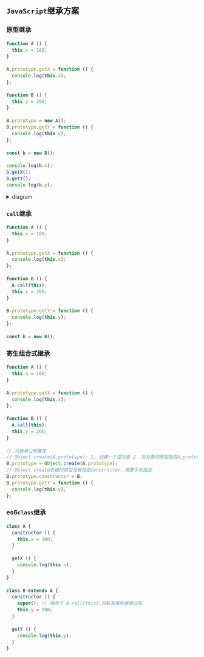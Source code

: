 ## `JavaScript`继承方案
### 原型继承
```javascript
function A () {
  this.x = 100;
}

A.prototype.getX = function () {
  console.log(this.x);
};

function B () {
  this.y = 200;
}

B.prototype = new A();
B.prototype.getY = function () {
  console.log(this.y);
};

const b = new B();

console.log(b.x);
b.getX();
b.getY();
console.log(b.y);
```
<details>
  <summary>diagram</summary>
  
  ![](https://raw.githubusercontent.com/wangkaiwd/drawing-bed/master/20200329173920.png)
</details>

### `call`继承
```javascript
function A () {
  this.x = 100;
}

A.prototype.getX = function () {
  console.log(this.x);
};

function B () {
  A.call(this);
  this.y = 200;
}

B.prototype.getY = function () {
  console.log(this.y);
};

const b = new B();
```

### 寄生组合式继承
```javascript
function A () {
  this.x = 100;
}

A.prototype.getX = function () {
  console.log(this.x);
};

function B () {
  A.call(this);
  this.y = 200;
}

// 只继承公有属性
// Object.create(A.prototype): 1. 创建一个空对象 2. 将对象的原型指向A.prototype，即：const obj = {}; obj.__proto__ = A.prototype;
B.prototype = Object.create(A.prototype);
// Object.create创建的原型没有指定constructor，需要手动指定
B.prototype.constructor = B;
B.prototype.getY = function () {
  console.log(this.y);
};
```

### es6`class`继承
```javascript
class A {
  constructor () {
    this.x = 100;
  }

  getX () {
    console.log(this.x);
  }
}

class B extends A {
  constructor () {
    super(); // 相当于 A.call(this),将私有属性继承过来
    this.y = 200;
  }

  getY () {
    console.log(this.y);
  }
}
```
